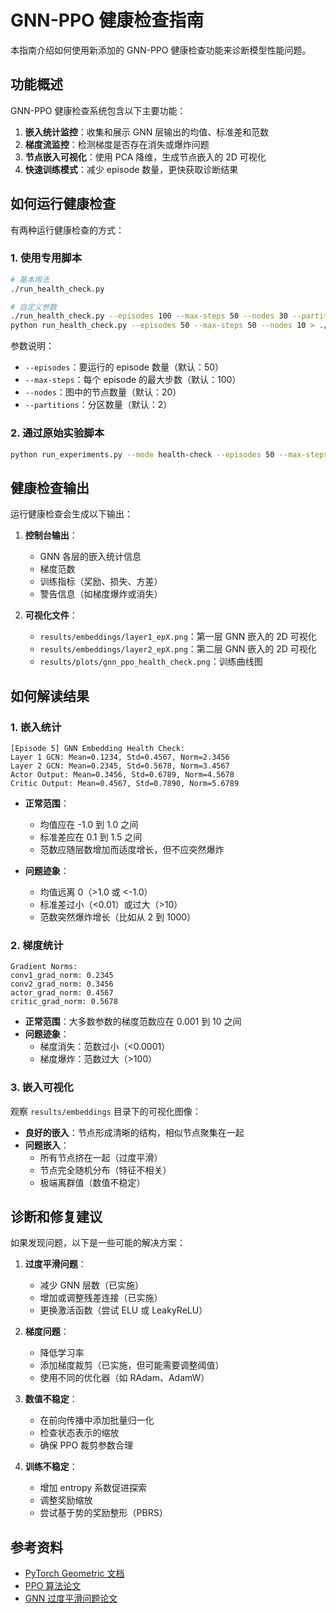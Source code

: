# GNN-PPO 健康检查指南

本指南介绍如何使用新添加的 GNN-PPO 健康检查功能来诊断模型性能问题。

## 功能概述

GNN-PPO 健康检查系统包含以下主要功能：

1. **嵌入统计监控**：收集和展示 GNN 层输出的均值、标准差和范数
2. **梯度流监控**：检测梯度是否存在消失或爆炸问题
3. **节点嵌入可视化**：使用 PCA 降维，生成节点嵌入的 2D 可视化
4. **快速训练模式**：减少 episode 数量，更快获取诊断结果

## 如何运行健康检查

有两种运行健康检查的方式：

### 1. 使用专用脚本

```bash
# 基本用法
./run_health_check.py

# 自定义参数
./run_health_check.py --episodes 100 --max-steps 50 --nodes 30 --partitions 3
python run_health_check.py --episodes 50 --max-steps 50 --nodes 10 > ./logs/check_$(date +%Y%m%d_%H%M%S).log 2>&1
```

参数说明：
- `--episodes`：要运行的 episode 数量（默认：50）
- `--max-steps`：每个 episode 的最大步数（默认：100）
- `--nodes`：图中的节点数量（默认：20）
- `--partitions`：分区数量（默认：2）

### 2. 通过原始实验脚本

```bash
python run_experiments.py --mode health-check --episodes 50 --max-steps 100 --nodes 20 --partitions 2
```

## 健康检查输出

运行健康检查会生成以下输出：

1. **控制台输出**：
   - GNN 各层的嵌入统计信息
   - 梯度范数
   - 训练指标（奖励、损失、方差）
   - 警告信息（如梯度爆炸或消失）

2. **可视化文件**：
   - `results/embeddings/layer1_epX.png`：第一层 GNN 嵌入的 2D 可视化
   - `results/embeddings/layer2_epX.png`：第二层 GNN 嵌入的 2D 可视化
   - `results/plots/gnn_ppo_health_check.png`：训练曲线图

## 如何解读结果

### 1. 嵌入统计

```
[Episode 5] GNN Embedding Health Check:
Layer 1 GCN: Mean=0.1234, Std=0.4567, Norm=2.3456
Layer 2 GCN: Mean=0.2345, Std=0.5678, Norm=3.4567
Actor Output: Mean=0.3456, Std=0.6789, Norm=4.5678
Critic Output: Mean=0.4567, Std=0.7890, Norm=5.6789
```

- **正常范围**：
  - 均值应在 -1.0 到 1.0 之间
  - 标准差应在 0.1 到 1.5 之间
  - 范数应随层数增加而适度增长，但不应突然爆炸

- **问题迹象**：
  - 均值远离 0（>1.0 或 <-1.0）
  - 标准差过小（<0.01）或过大（>10）
  - 范数突然爆炸增长（比如从 2 到 1000）

### 2. 梯度统计

```
Gradient Norms:
conv1_grad_norm: 0.2345
conv2_grad_norm: 0.3456
actor_grad_norm: 0.4567
critic_grad_norm: 0.5678
```

- **正常范围**：大多数参数的梯度范数应在 0.001 到 10 之间
- **问题迹象**：
  - 梯度消失：范数过小（<0.0001）
  - 梯度爆炸：范数过大（>100）

### 3. 嵌入可视化

观察 `results/embeddings` 目录下的可视化图像：

- **良好的嵌入**：节点形成清晰的结构，相似节点聚集在一起
- **问题嵌入**：
  - 所有节点挤在一起（过度平滑）
  - 节点完全随机分布（特征不相关）
  - 极端离群值（数值不稳定）

## 诊断和修复建议

如果发现问题，以下是一些可能的解决方案：

1. **过度平滑问题**：
   - 减少 GNN 层数（已实施）
   - 增加或调整残差连接（已实施）
   - 更换激活函数（尝试 ELU 或 LeakyReLU）

2. **梯度问题**：
   - 降低学习率
   - 添加梯度裁剪（已实施，但可能需要调整阈值）
   - 使用不同的优化器（如 RAdam、AdamW）

3. **数值不稳定**：
   - 在前向传播中添加批量归一化
   - 检查状态表示的缩放
   - 确保 PPO 裁剪参数合理

4. **训练不稳定**：
   - 增加 entropy 系数促进探索
   - 调整奖励缩放
   - 尝试基于势的奖励整形（PBRS）

## 参考资料

- [PyTorch Geometric 文档](https://pytorch-geometric.readthedocs.io/)
- [PPO 算法论文](https://arxiv.org/abs/1707.06347)
- [GNN 过度平滑问题论文](https://arxiv.org/abs/2006.11468)
